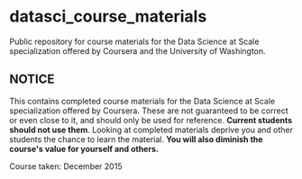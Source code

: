 datasci_course_materials
========================

Public repository for course materials for the Data Science at Scale specialization offered by Coursera and the University of Washington.

## NOTICE
This contains completed course materials for the Data Science at Scale specialization offered by Coursera. These are not guaranteed to be correct or even close to it, and should only be used for reference. **Current students should not use them**. Looking at completed materials deprive you and other students the chance to learn the material. **You will also diminish the course's value for yourself and others.**

Course taken: December 2015
